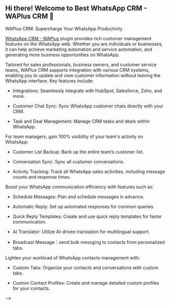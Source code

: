 ## Hi there! Welcome to Best WhatsApp CRM - WAPlus CRM 👋

WAPlus CRM: Supercharge Your WhatsApp Productivity

[WhatsApp CRM - WAPlus](https://waplus.io) plugin provides rich customer management features on the WhatsApp web. Whether you are individuals or businesses, it can help achieve marketing automation and service automation, and generating more business opportunities on WhatsApp. 

Tailored for sales professionals, business owners, and customer service teams, WAPlus CRM supports integration with various CRM systems, enabling you to update and view customer information without leaving the WhatsApp interface. Key features include:

- Integrations: Seamlessly integrate with HubSpot, Salesforce, Zoho, and more.

- Customer Chat Sync: Sync WhatsApp customer chats directly with your CRM.

- Task and Deal Management: Manage CRM tasks and deals within WhatsApp.

For team managers, gain 100% visibility of your team's activity on WhatsApp:

- Customer List Backup: Back up the entire team’s customer list.

- Conversation Sync: Sync all customer conversations.

- Activity Tracking: Track all WhatsApp sales activities, including message counts and response times.

Boost your WhatsApp communication efficiency with features such as:

- Schedule Messages: Plan and schedule messages in advance.

- Automatic Reply: Set up automated responses for common queries.

- Quick Reply Templates: Create and use quick reply templates for faster communication.

- AI Translator: Utilize AI-driven translation for multilingual support.

- Broadcast Message：send bulk messging to contacts from personalized tabs.

Lighten your workload of WhatsApp contacts management with:

- Custom Tabs: Organize your contacts and conversations with custom tabs.

- Custom Contact Profiles: Create and manage detailed custom profiles for your contacts.

-->
